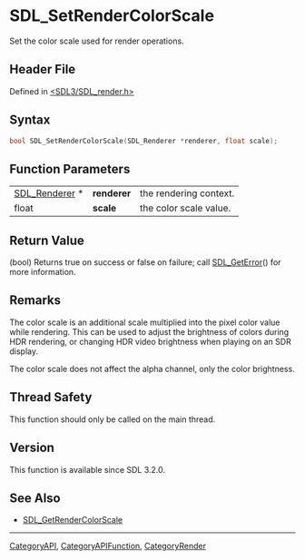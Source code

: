 # SDL_SetRenderColorScale

Set the color scale used for render operations.

## Header File

Defined in [<SDL3/SDL_render.h>](https://github.com/libsdl-org/SDL/blob/main/include/SDL3/SDL_render.h)

## Syntax

```c
bool SDL_SetRenderColorScale(SDL_Renderer *renderer, float scale);
```

## Function Parameters

|                                |              |                        |
| ------------------------------ | ------------ | ---------------------- |
| [SDL_Renderer](SDL_Renderer) * | **renderer** | the rendering context. |
| float                          | **scale**    | the color scale value. |

## Return Value

(bool) Returns true on success or false on failure; call
[SDL_GetError](SDL_GetError)() for more information.

## Remarks

The color scale is an additional scale multiplied into the pixel color
value while rendering. This can be used to adjust the brightness of colors
during HDR rendering, or changing HDR video brightness when playing on an
SDR display.

The color scale does not affect the alpha channel, only the color
brightness.

## Thread Safety

This function should only be called on the main thread.

## Version

This function is available since SDL 3.2.0.

## See Also

- [SDL_GetRenderColorScale](SDL_GetRenderColorScale)






----
[CategoryAPI](CategoryAPI), [CategoryAPIFunction](CategoryAPIFunction), [CategoryRender](CategoryRender)

